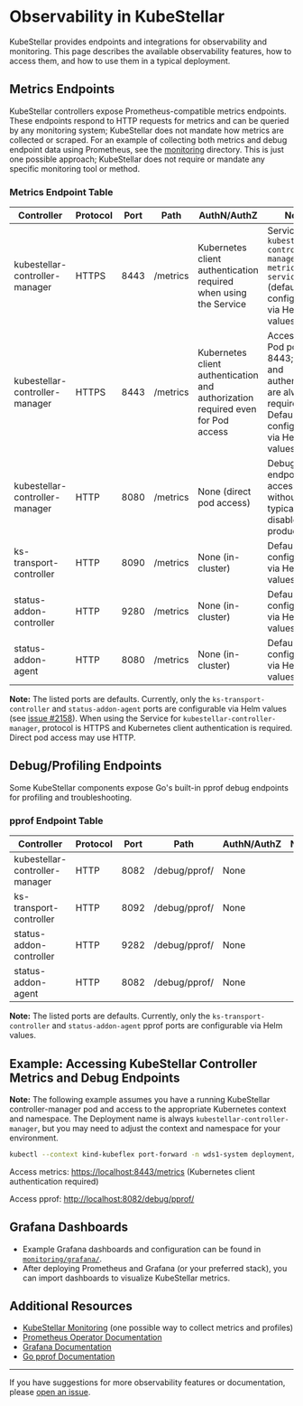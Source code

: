 # Observability in KubeStellar

KubeStellar provides endpoints and integrations for observability and monitoring. This page describes the available observability features, how to access them, and how to use them in a typical deployment.

## Metrics Endpoints


KubeStellar controllers expose Prometheus-compatible metrics endpoints. These endpoints respond to HTTP requests for metrics and can be queried by any monitoring system; KubeStellar does not mandate how metrics are collected or scraped. For an example of collecting both metrics and debug endpoint data using Prometheus, see the [monitoring](https://github.com/kubestellar/kubestellar/tree/main/monitoring/) directory. This is just one possible approach; KubeStellar does not require or mandate any specific monitoring tool or method.

### Metrics Endpoint Table

| Controller                    | Protocol | Port  | Path     | AuthN/AuthZ | Notes |
|-------------------------------|----------|-------|----------|-------------|-------|
| kubestellar-controller-manager | HTTPS    | 8443  | /metrics | Kubernetes client authentication required when using the Service | Service: `kubestellar-controller-manager-metrics-service` (default port, configurable via Helm values). |
| kubestellar-controller-manager | HTTPS    | 8443  | /metrics | Kubernetes client authentication and authorization required even for Pod access | Access via Pod port 8443; HTTPS and authentication are always required. Default port, configurable via Helm values. |
| kubestellar-controller-manager | HTTP     | 8080  | /metrics | None (direct pod access) | Debug endpoint access without auth; typically disabled in production. |
| ks-transport-controller       | HTTP     | 8090  | /metrics | None (in-cluster) | Default port, configurable via Helm values. |
| status-addon-controller       | HTTP     | 9280  | /metrics | None (in-cluster) | Default port, configurable via Helm values. |
| status-addon-agent            | HTTP     | 8080  | /metrics | None (in-cluster) | Default port, configurable via Helm values. |

**Note:** The listed ports are defaults. Currently, only the `ks-transport-controller` and `status-addon-agent` ports are configurable via Helm values (see [issue #2158](https://github.com/kubestellar/kubestellar/issues/2158)). When using the Service for `kubestellar-controller-manager`, protocol is HTTPS and Kubernetes client authentication is required. Direct pod access may use HTTP.

## Debug/Profiling Endpoints

Some KubeStellar components expose Go's built-in pprof debug endpoints for profiling and troubleshooting.

### pprof Endpoint Table

| Controller                      | Protocol | Port  | Path            | AuthN/AuthZ | Notes |
|----------------------------------|----------|-------|-----------------|-------------|-------|
| kubestellar-controller-manager   | HTTP     | 8082  | /debug/pprof/   | None        |  |
| ks-transport-controller         | HTTP     | 8092  | /debug/pprof/   | None        |  |
| status-addon-controller         | HTTP     | 9282  | /debug/pprof/   | None        |  |
| status-addon-agent              | HTTP     | 8082  | /debug/pprof/   | None        |  |

**Note:** The listed ports are defaults. Currently, only the `ks-transport-controller` and `status-addon-agent` pprof ports are configurable via Helm values.

## Example: Accessing KubeStellar Controller Metrics and Debug Endpoints


**Note:** The following example assumes you have a running KubeStellar controller-manager pod and access to the appropriate Kubernetes context and namespace. The Deployment name is always `kubestellar-controller-manager`, but you may need to adjust the context and namespace for your environment.


```sh
kubectl --context kind-kubeflex port-forward -n wds1-system deployment/kubestellar-controller-manager 8443:8443 8082:8082
```

Access metrics: [https://localhost:8443/metrics](https://localhost:8443/metrics) (Kubernetes client authentication required)

Access pprof: [http://localhost:8082/debug/pprof/](http://localhost:8082/debug/pprof/)

## Grafana Dashboards

- Example Grafana dashboards and configuration can be found in [`monitoring/grafana/`](https://github.com/kubestellar/kubestellar/tree/main/monitoring/grafana).
- After deploying Prometheus and Grafana (or your preferred stack), you can import dashboards to visualize KubeStellar metrics.


## Additional Resources

- [KubeStellar Monitoring](https://github.com/kubestellar/kubestellar/tree/main/monitoring/) (one possible way to collect metrics and profiles)
- [Prometheus Operator Documentation](https://prometheus-operator.dev/)
- [Grafana Documentation](https://grafana.com/docs/)
- [Go pprof Documentation](https://pkg.go.dev/net/http/pprof)

---

If you have suggestions for more observability features or documentation, please [open an issue](https://github.com/kubestellar/kubestellar/issues/new?labels=kind%2Fdocumentation&template=documentation_request.yaml).
